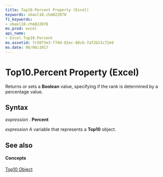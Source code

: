 ```yaml
---
title: Top10.Percent Property (Excel)
keywords: vbaxl10.chm822078
f1_keywords:
- vbaxl10.chm822078
ms.prod: excel
api_name:
- Excel.Top10.Percent
ms.assetid: 7c5073e3-f7dd-82ec-88c6-7af2b21c72e9
ms.date: 06/08/2017
---
```



# Top10.Percent Property (Excel)

Returns or sets a  **Boolean** value, specifying if the rank is determined by a percentage value.


## Syntax

 _expression_ . **Percent**

 _expression_ A variable that represents a **Top10** object.


## See also


#### Concepts


[Top10 Object](Excel.Top10.md)

